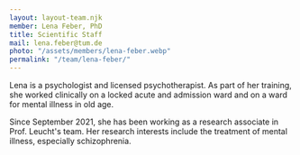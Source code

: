 ```yaml
---
layout: layout-team.njk
member: Lena Feber, PhD
title: Scientific Staff
mail: lena.feber@tum.de
photo: "/assets/members/lena-feber.webp"
permalink: "/team/lena-feber/"
---
```


Lena is a psychologist and licensed psychotherapist. As part of her training, she worked clinically on a locked acute and admission ward and on a ward for mental illness in old age.

Since September 2021, she has been working as a research associate in Prof. Leucht's team. Her research interests include the treatment of mental illness, especially schizophrenia.

<br></br>
